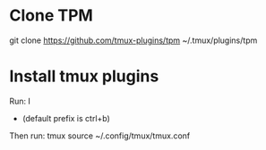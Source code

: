 # Clone TPM

git clone https://github.com/tmux-plugins/tpm ~/.tmux/plugins/tpm

# Install tmux plugins

Run: <prefix> I

- (default prefix is ctrl+b)

Then run:
tmux source ~/.config/tmux/tmux.conf

